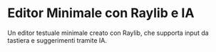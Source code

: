 # Editor Minimale con Raylib e IA

Un editor testuale minimale creato con Raylib, che supporta input da tastiera e suggerimenti tramite IA.
